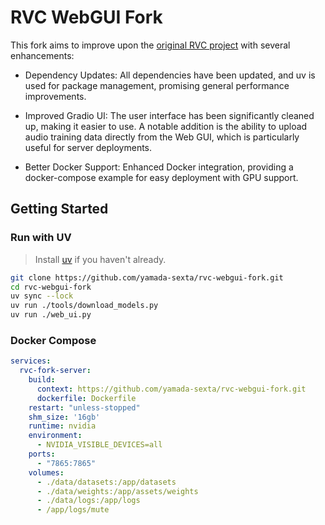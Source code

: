 # RVC WebGUI Fork

This fork aims to improve upon the [original RVC project](https://github.com/RVC-Project/Retrieval-based-Voice-Conversion-WebUI) with several enhancements:

- Dependency Updates: All dependencies have been updated, and uv is used for package management, promising general performance improvements.

- Improved Gradio UI: The user interface has been significantly cleaned up, making it easier to use. A notable addition is the ability to upload audio training data directly from the Web GUI, which is particularly useful for server deployments.

- Better Docker Support: Enhanced Docker integration, providing a docker-compose example for easy deployment with GPU support.

## Getting Started

### Run with UV

> Install [uv](https://docs.astral.sh/uv/#installation) if you haven't already.

```bash
git clone https://github.com/yamada-sexta/rvc-webgui-fork.git
cd rvc-webgui-fork
uv sync --lock
uv run ./tools/download_models.py
uv run ./web_ui.py
```

### Docker Compose

```yml
services:
  rvc-fork-server:
    build:
      context: https://github.com/yamada-sexta/rvc-webgui-fork.git
      dockerfile: Dockerfile
    restart: "unless-stopped"
    shm_size: '16gb'
    runtime: nvidia
    environment:
      - NVIDIA_VISIBLE_DEVICES=all
    ports:
      - "7865:7865"
    volumes:
      - ./data/datasets:/app/datasets
      - ./data/weights:/app/assets/weights
      - ./data/logs:/app/logs
      - /app/logs/mute
```
